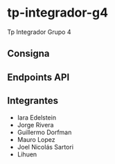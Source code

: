 # tp-integrador-g4

Tp Integrador Grupo 4

## Consigna

## Endpoints API

## Integrantes

- Iara Edelstein
- Jorge Rivera
- Guillermo Dorfman
- Mauro Lopez
- Joel Nicolás Sartori
- Lihuen
